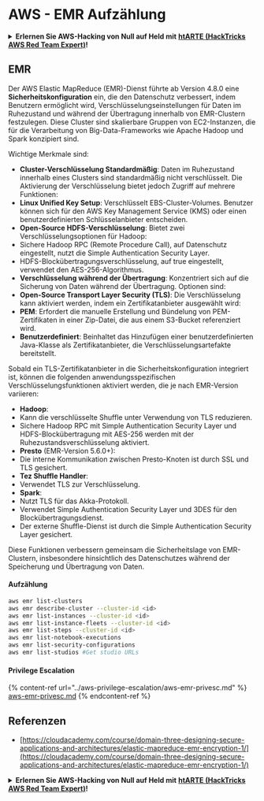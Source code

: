 # AWS - EMR Aufzählung

<details>

<summary><strong>Erlernen Sie AWS-Hacking von Null auf Held mit</strong> <a href="https://training.hacktricks.xyz/courses/arte"><strong>htARTE (HackTricks AWS Red Team Expert)</strong></a><strong>!</strong></summary>

Andere Möglichkeiten, HackTricks zu unterstützen:

* Wenn Sie Ihr **Unternehmen in HackTricks beworben sehen möchten** oder **HackTricks im PDF-Format herunterladen möchten**, überprüfen Sie die [**ABONNEMENTPLÄNE**](https://github.com/sponsors/carlospolop)!
* Holen Sie sich das [**offizielle PEASS & HackTricks-Merchandise**](https://peass.creator-spring.com)
* Entdecken Sie [**The PEASS Family**](https://opensea.io/collection/the-peass-family), unsere Sammlung exklusiver [**NFTs**](https://opensea.io/collection/the-peass-family)
* **Treten Sie der** 💬 [**Discord-Gruppe**](https://discord.gg/hRep4RUj7f) oder der [**Telegram-Gruppe**](https://t.me/peass) bei oder **folgen** Sie uns auf **Twitter** 🐦 [**@hacktricks\_live**](https://twitter.com/hacktricks\_live)**.**
* **Teilen Sie Ihre Hacking-Tricks, indem Sie PRs an die** [**HackTricks**](https://github.com/carlospolop/hacktricks) und [**HackTricks Cloud**](https://github.com/carlospolop/hacktricks-cloud) Github-Repositorys einreichen.

</details>

## EMR

Der AWS Elastic MapReduce (EMR)-Dienst führte ab Version 4.8.0 eine **Sicherheitskonfiguration** ein, die den Datenschutz verbessert, indem Benutzern ermöglicht wird, Verschlüsselungseinstellungen für Daten im Ruhezustand und während der Übertragung innerhalb von EMR-Clustern festzulegen. Diese Cluster sind skalierbare Gruppen von EC2-Instanzen, die für die Verarbeitung von Big-Data-Frameworks wie Apache Hadoop und Spark konzipiert sind.

Wichtige Merkmale sind:

* **Cluster-Verschlüsselung Standardmäßig**: Daten im Ruhezustand innerhalb eines Clusters sind standardmäßig nicht verschlüsselt. Die Aktivierung der Verschlüsselung bietet jedoch Zugriff auf mehrere Funktionen:
* **Linux Unified Key Setup**: Verschlüsselt EBS-Cluster-Volumes. Benutzer können sich für den AWS Key Management Service (KMS) oder einen benutzerdefinierten Schlüsselanbieter entscheiden.
* **Open-Source HDFS-Verschlüsselung**: Bietet zwei Verschlüsselungsoptionen für Hadoop:
* Sichere Hadoop RPC (Remote Procedure Call), auf Datenschutz eingestellt, nutzt die Simple Authentication Security Layer.
* HDFS-Blockübertragungsverschlüsselung, auf true eingestellt, verwendet den AES-256-Algorithmus.
* **Verschlüsselung während der Übertragung**: Konzentriert sich auf die Sicherung von Daten während der Übertragung. Optionen sind:
* **Open-Source Transport Layer Security (TLS)**: Die Verschlüsselung kann aktiviert werden, indem ein Zertifikatanbieter ausgewählt wird:
* **PEM**: Erfordert die manuelle Erstellung und Bündelung von PEM-Zertifikaten in einer Zip-Datei, die aus einem S3-Bucket referenziert wird.
* **Benutzerdefiniert**: Beinhaltet das Hinzufügen einer benutzerdefinierten Java-Klasse als Zertifikatanbieter, die Verschlüsselungsartefakte bereitstellt.

Sobald ein TLS-Zertifikatanbieter in die Sicherheitskonfiguration integriert ist, können die folgenden anwendungsspezifischen Verschlüsselungsfunktionen aktiviert werden, die je nach EMR-Version variieren:

* **Hadoop**:
* Kann die verschlüsselte Shuffle unter Verwendung von TLS reduzieren.
* Sichere Hadoop RPC mit Simple Authentication Security Layer und HDFS-Blockübertragung mit AES-256 werden mit der Ruhezustandsverschlüsselung aktiviert.
* **Presto** (EMR-Version 5.6.0+):
* Die interne Kommunikation zwischen Presto-Knoten ist durch SSL und TLS gesichert.
* **Tez Shuffle Handler**:
* Verwendet TLS zur Verschlüsselung.
* **Spark**:
* Nutzt TLS für das Akka-Protokoll.
* Verwendet Simple Authentication Security Layer und 3DES für den Blockübertragungsdienst.
* Der externe Shuffle-Dienst ist durch die Simple Authentication Security Layer gesichert.

Diese Funktionen verbessern gemeinsam die Sicherheitslage von EMR-Clustern, insbesondere hinsichtlich des Datenschutzes während der Speicherung und Übertragung von Daten.

#### Aufzählung
```bash
aws emr list-clusters
aws emr describe-cluster --cluster-id <id>
aws emr list-instances --cluster-id <id>
aws emr list-instance-fleets --cluster-id <id>
aws emr list-steps --cluster-id <id>
aws emr list-notebook-executions
aws emr list-security-configurations
aws emr list-studios #Get studio URLs
```
#### Privilege Escalation

{% content-ref url="../aws-privilege-escalation/aws-emr-privesc.md" %}
[aws-emr-privesc.md](../aws-privilege-escalation/aws-emr-privesc.md)
{% endcontent-ref %}

## Referenzen

* [https://cloudacademy.com/course/domain-three-designing-secure-applications-and-architectures/elastic-mapreduce-emr-encryption-1/](https://cloudacademy.com/course/domain-three-designing-secure-applications-and-architectures/elastic-mapreduce-emr-encryption-1/)

<details>

<summary><strong>Erlernen Sie AWS-Hacking von Null auf Held mit</strong> <a href="https://training.hacktricks.xyz/courses/arte"><strong>htARTE (HackTricks AWS Red Team Expert)</strong></a><strong>!</strong></summary>

Andere Möglichkeiten, HackTricks zu unterstützen:

* Wenn Sie Ihr **Unternehmen in HackTricks beworben sehen möchten** oder **HackTricks im PDF-Format herunterladen möchten**, überprüfen Sie die [**ABONNEMENTPLÄNE**](https://github.com/sponsors/carlospolop)!
* Holen Sie sich das [**offizielle PEASS & HackTricks-Merch**](https://peass.creator-spring.com)
* Entdecken Sie [**The PEASS Family**](https://opensea.io/collection/the-peass-family), unsere Sammlung exklusiver [**NFTs**](https://opensea.io/collection/the-peass-family)
* **Treten Sie der** 💬 [**Discord-Gruppe**](https://discord.gg/hRep4RUj7f) oder der [**Telegram-Gruppe**](https://t.me/peass) bei oder **folgen** Sie uns auf **Twitter** 🐦 [**@hacktricks\_live**](https://twitter.com/hacktricks\_live)**.**
* **Teilen Sie Ihre Hacking-Tricks, indem Sie PRs an die** [**HackTricks**](https://github.com/carlospolop/hacktricks) und [**HackTricks Cloud**](https://github.com/carlospolop/hacktricks-cloud) GitHub-Repositories einreichen.

</details>
